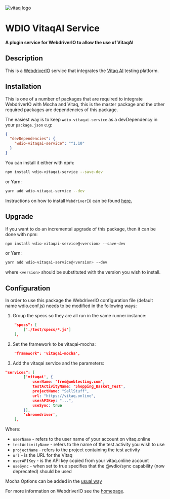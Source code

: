![vitaq logo](https://vitaq.io/wp-content/uploads/2020/10/Vitaq-new-logo-small.png)


# WDIO VitaqAI Service

**A plugin service for WebdriverIO to allow the use of VitaqAI**

## Description
This is a [WebdriverIO](https://webdriver.io) service that integrates the [Vitaq AI](https://vitaq.io) testing platform.

## Installation

This is one of a number of packages that are required to integrate WebdriverIO with Mocha and Vitaq, this is the master package and the other required packages are dependencies of this package.

The easiest way is to keep ```wdio-vitaqai-service``` as a devDependency in your ```package.json``` e.g:

```json
{
  "devDependencies": {
    "wdio-vitaqai-service": "^1.10"
  }
}
```

You can install it either with npm:

```bash
npm install wdio-vitaqai-service --save-dev
```
or Yarn:
```bash
yarn add wdio-vitaqai-service --dev
```

Instructions on how to install `WebdriverIO` can be found [here.](https://webdriver.io/docs/gettingstarted)

## Upgrade
If you want to do an incremental upgrade of this package, then it can be done with npm:

```bash
npm install wdio-vitaqai-service@<version> --save-dev
```

or Yarn:

```bash
yarn add wdio-vitaqai-service@<version> --dev
```

where `<version>` should be substituted with the version you wish to install.

## Configuration

In order to use this package the WebdriverIO configuration file (default name wdio.conf.js) needs to be modified in the following ways:

1. Group the specs so they are all run in the same runner instance:
```json
    "specs": [
        ['./test/specs/*.js']
    ],
```
2. Set the framework to be vitaqai-mocha:
```json
    "framework": 'vitaqai-mocha',
```

3. Add the vitaqai service and the parameters:
```json
"services": [
        ['vitaqai', {
            userName: 'fred@webtesting.com',
            testActivityName: 'Shopping_Basket_Test',
            projectName: "SellStuff",
            url: "https://vitaq.online",
            userAPIKey: "...",
            useSync: true
        }],
        'chromedriver',
    ],
```
Where:

- `userName` - refers to the user name of your account on vitaq.online
- `testActivityName` - refers to the name of the test activity you wish to use
- `projectName` - refers to the project containing the test activity
- `url` - is the URL for the Vitaq
- `userAPIKey` - is the API key copied from your vitaq.online account
- `useSync` - when set to true specifies that the @wdio/sync capability (now deprecated) should be used

Mocha Options can be added in the [usual way](https://webdriver.io/docs/frameworks/#mocha-options)


For more information on WebdriverIO see the [homepage](https://webdriver.io).
